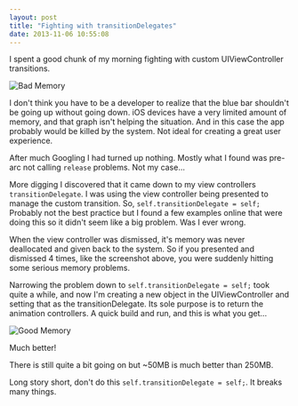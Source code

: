 ```yaml
---
layout: post
title: "Fighting with transitionDelegates"
date: 2013-11-06 10:55:08
---
```


I spent a good chunk of my morning fighting with custom UIViewController transitions.  

![Bad Memory](http://skylarsch.com.s3.amazonaws.com/images/bad_memory.png)

I don't think you have to be a developer to realize that the blue bar shouldn't be going up without going down.  iOS devices have a very limited amount of memory, and that graph isn't helping the situation.  And in this case the app probably would be killed by the system.  Not ideal for creating a great user experience.

After much Googling I had turned up nothing.  Mostly what I found was pre-arc not calling `release` problems.  Not my case...

More digging I discovered that it came down to my view controllers `transitionDelegate`.  I was using the view controller being presented to manage the custom transition.  So, `self.transitionDelegate = self;`  Probably not the best practice but I found a few examples online that were doing this so it didn't seem like a big problem.  Was I ever wrong.

When the view controller was dismissed, it's memory was never deallocated and given back to the system.  So if you presented and dismissed 4 times, like the screenshot above, you were suddenly hitting some serious memory problems.

Narrowing the problem down to `self.transitionDelegate = self;` took quite a while, and now I'm creating a new object in the UIViewController and setting that as the transitionDelegate.  Its sole purpose is to return the animation controllers.  A quick build and run, and this is what you get...

![Good Memory](http://skylarsch.com.s3.amazonaws.com/images/good_memory.png)

Much better!

There is still quite a bit going on but ~50MB is much better than 250MB.

Long story short, don't do this `self.transitionDelegate = self;`.  It breaks many things.
